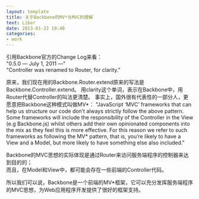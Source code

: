 ```yaml
---
layout: template
title: 关于Backbone的MV*与MVC的理解
text: Liber
date: 2013-01-22 19:40
categories:
- work
---
```

引用Backbone官方的Change Log来看：  
"0.5.0 — July 1, 2011 —"  
"Controller was renamed to Router, for clarity."

原来，我们现在用的Backbone.Router.extend原来的写法是Backbone.Controller.extend。
用clarity这个单词，表示在Backbone中，用Router代替Controller的叫法更清楚。
事实上，国外很有代表性的一部分人，更愿意把Backbone这种模式叫做MV*：
"JavaScript ‘MVC’ frameworks that can help us structure our code don’t always
strictly follow the above pattern. Some frameworks will include the responsibility
of the Controller in the View (e.g Backbone.js) whilst others add their own
opinionated components into the mix as they feel this is more effective.
For this reason we refer to such frameworks as following the MV* pattern, that
is, you’re likely to have a View and a Model, but more likely to have something
else also included."

Backbone的MVC思想的实际体现是通过Router来访问服务端程序的控制器来达到目的的；  
而且，在Model和View中，都可能会存在一些前端的Controller代码。

所以我们可以说，Backbone是一个前端的MV*框架，它可以充分发挥服务端程序的MVC思想，为Web应用程序开发提供了很好的框架支持。
